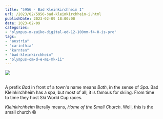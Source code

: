 ```yaml
---
title: "5956 - Bad Kleinkirchheim I"
url: /2023/02/5956-bad-kleinkirchheim-i.html
publishDate: 2023-02-09 18:00:00
date: 2023-02-09
categories:
- "olympus-m-zuiko-digital-ed-12-100mm-f4-0-is-pro"
tags:
- "austria"
- "carinthia"
- "karnten"
- "bad-kleinkirchheim"
- "olympus-om-d-e-m1-mk-ii"
---
```

<div class="container">
<div class="center"><a target="_blank" href="https://d25zfm9zpd7gm5.cloudfront.net/1200x1200/2019/20190928_130158_lr.jpg"><img class="webfeedsFeaturedVisual" src="https://d25zfm9zpd7gm5.cloudfront.net/0600x0600/2019/20190928_130158_lr.jpg" /></a></div>
</div>
<br />

A prefix _Bad_ in front of a town's name means _Bath_, in
the sense of _Spa_. Bad Kleinkirchheim has a spa, but most
of all, it is famous for skiing. From time to time they host
Ski World Cup races.

_Kleinkirchheim_ literally means, _Home of the Small
Church_. Well, this is the small church :smile:
